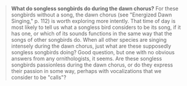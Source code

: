 > **What do songless songbirds do during the dawn chorus?** For these
> songbirds without a song, the dawn chorus (see "Energized Dawn
> Singing," p. 112) is worth exploring more intently. That time of day
> is most likely to tell us what a songless bird considers to be its
> song, if it has one, or which of its sounds functions in the same way
> that the songs of other songbirds do. When all other species are
> singing intensely during the dawn chorus, just what are these
> supposedly songless songbirds doing? Good question, but one with no
> obvious answers from any ornithologists, it seems. Are these songless
> songbirds passionless during the dawn chorus, or do they express their
> passion in some way, perhaps with vocalizations that we consider to be
> "calls"?
